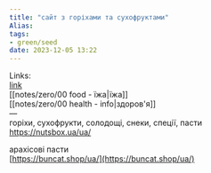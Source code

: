 ```yaml
---
title: "сайт з горіхами та сухофруктами"
Alias: 
tags:
- green/seed
date: 2023-12-05 13:22
---
```

Links:  
[link](https://nutsbox.ua/ua/)  
[[notes/zero/00 food - їжа|їжа]]  
[[notes/zero/00 health - info|здоров'я]]  
—  
горіхи, сухофрукти, солодощі, снеки, спеції, пасти  
https://nutsbox.ua/ua/


арахісові пасти  
[https://buncat.shop/ua/](https://buncat.shop/ua/)  

